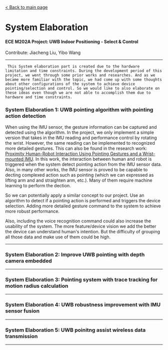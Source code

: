 [< Back to main page](../README.md)

# System Elaboration
#### ECE M202A Project: UWB Indoor Positioning - Select & Control
Contribute: Jiacheng Liu, Yibo Wang

--------------------------------------------------------------------------------------------
     This System elaboration part is created due to the hardware limitation and time constraints. During the development period of this project, we went through some prior works and researches. And as we became more familiar with the topic, we had come up with some thoughts about other configurations of the system to achieve device pointing/selection and control. So we would like to also elaborate on these ideas even though we are not able to accomplish them due to hardware and time constraints.  

### System Elaboration 1: UWB pointing algorithm with pointing action detection
When using the IMU sensor, the gesture information can be captured and detected using the algorithm. In the project, we only implement a simple version that takes in the IMU reading and performance control by rotating the wrist. However, the same reading can be implemented to recognized more detailed gestures. This can also be found in the research work: <a target="_blank" rel="noopener noreferrer" href="https://ieeexplore.ieee.org/abstract/document/8794399?casa_token=mkVaeL30YWMAAAAA:s9q46eLkfBQ_P8N6tYBvj55Rd_mhBdiHOPmi6DS4oKErZPmEMDnnfxCzdTz5HrS7ltcLuyWrfQ" >Proximity Human-Robot Interaction Using Pointing Gestures and a Wrist-mounted IMU</a>. In this work, the interaction between human and robot is triggered when the system detect pointing action from the IMU sensor data. Also, in many other works, the IMU sensor is proved to be capable to decting complexed action such as pointing (which we can expressed as lifting arm and and straighten arm, etc.). Many of them require machine learning to perform the dection. 

So we can potentially apply a similar concept to our project. Use an algorithm to detect if a pointing action is performed and triggers the device selection. Adding more detailed gesture command to the system to achieve more robust performance.

Also, including the voice recognition command could also increase the usability of the system. The more feature/device vision we add the better the device can understand human's intention. But the difficulty of grouping all those data and make use of them could be high. 

--------------------------------------------------------------------------------------------
### System Elaboration 2: Improve UWB pointing with depth camera embedded

--------------------------------------------------------------------------------------------
### System Elaboration 3: Pointing system with trace tracking for motion radius calculation

--------------------------------------------------------------------------------------------
### System Elaboration 4: UWB robustness improvement with IMU sensor fusion

--------------------------------------------------------------------------------------------
### System Elaboration 5: UWB poinitng assist wireless data transmission

--------------------------------------------------------------------------------------------